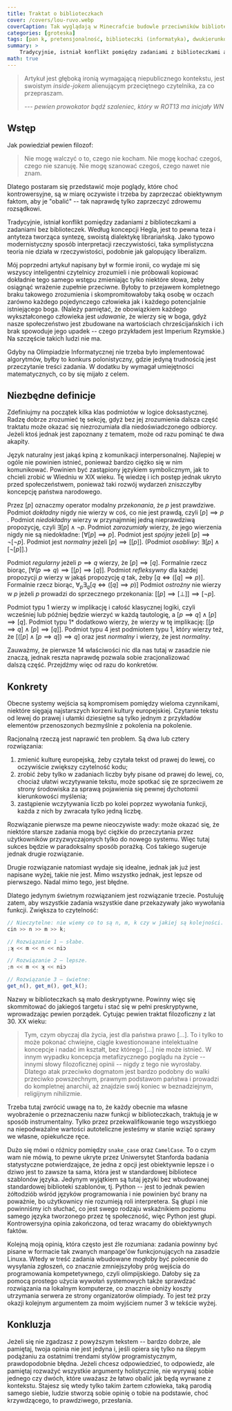 ```yaml
---
title: Traktat o biblioteczkach
cover: /covers/lou-ruvo.webp
coverCaption: Tak wyglądają w Minecrafcie budowle przeciwników biblioteczek. Nawet biom źle wybrany, z trawą w kolorze włosów Donalda Trumpa.
categories: [groteska]
tags: [pan k, pretensjonalność, biblioteczki (informatyka), dwukierunkowe znaki unicode, rekreacyjne cytowanie adolfa hitlera]
summary: >
    Tradycyjnie, istniał konflikt pomiędzy zadaniami z biblioteczkami a zadaniami bez biblioteczek. Według koncepcji Hegla, jest to pewna teza i antyteza tworząca syntezę, swoistą dialektykę librariańską. Jako typowo modernistyczny sposób interpretacji rzeczywistości, taka symplistyczna teoria nie działa w rzeczywistości.
math: true
---
```


> Artykuł jest głęboką ironią wymagającą niepublicznego kontekstu, jest swoistym _inside-jokem_ alienującym przeciętnego czytelnika, za co przepraszam.
>
> <cite>--- pewien prowokator bądź szaleniec, który w ROT13 ma inicjały _WN_

## Wstęp

Jak powiedział pewien filozof:

> Nie mogę walczyć o to, czego nie kocham. Nie mogę kochać czegoś, czego nie szanuję. Nie mogę szanować czegoś, czego nawet nie znam.

Dlatego postaram się przedstawić moje poglądy, które choć kontrowersyjne, są w miarę oczywiste i trzeba by zaprzeczać obiektywnym faktom, aby je "obalić" -- tak naprawdę tylko zaprzeczyć zdrowemu rozsądkowi.

Tradycyjnie, istniał konflikt pomiędzy zadaniami z biblioteczkami a zadaniami bez biblioteczek. Według koncepcji Hegla, jest to pewna teza i antyteza tworząca syntezę, swoistą dialektykę librariańską. Jako typowo modernistyczny sposób interpretacji rzeczywistości, taka symplistyczna teoria nie działa w rzeczywistości, podobnie jak galopujący liberalizm.

Mój poprzedni artykuł napisany był w formie ironii, co wydaje mi się wszyscy inteligentni czytelnicy zrozumieli i nie próbowali kopiować dokładnie tego samego wstępu zmieniając tylko niektóre słowa, żeby osiągnąć wrażenie zupełnie przeciwne. Byłoby to przejawem kompletnego braku takowego zrozumienia i skompromitowałoby taką osobę w oczach zarówno każdego pojedynczego człowieka jak i każdego potencjalnie istniejącego boga. (Należy pamiętać, że obowiązkiem każdego wykształconego człowieka jest _udawanie_, że wierzy się w boga, gdyż nasze społeczeństwo jest zbudowane na wartościach chrześcijańskich i ich brak spowoduje jego upadek -- czego przykładem jest Imperium Rzymskie.) Na szczęście takich ludzi nie ma.

Gdyby na Olimpiadzie Informatycznej nie trzeba było implementować algorytmów, byłby to konkurs polonistyczny, gdzie jedyną trudnością jest przeczytanie treści zadania. W dodatku by wymagał umiejętności matematycznych, co by się mijało z celem.

## Niezbędne definicje

Zdefiniujmy na początek kilka klas podmiotów w logice doksastycznej. Radzę dobrze zrozumieć tę sekcję, gdyż bez jej zrozumienia dalsza część traktatu może okazać się niezrozumiała dla niedoświadczonego odbiorcy. Jeżeli ktoś jednak jest zapoznany z tematem, może od razu pominąć te dwa akapity.

Język naturalny jest jakąś kpiną z komunikacji interpersonalnej. Najlepiej w ogóle nie powinien istnieć, ponieważ bardzo ciężko się w nim komunikować. Powinien być zastąpiony językiem symbolicznym, jak to chcieli zrobić w Wiedniu w XIX wieku. Tę wiedzę i ich postęp jednak ukryto przed społeczeństwem, ponieważ taki rozwój wydarzeń zniszczyłby koncepcję państwa narodowego.

Przez $[p]$ oznaczmy operator modalny _przekonania_, że $p$ jest prawdziwe. Podmiot _dokładny_ nigdy nie wierzy w coś, co nie jest prawdą, czyli $[p] \implies p$ . Podmiot _niedokładny_ wierzy w przynajmniej jedną nieprawdziwą propozycję, czyli $\exists [p] \land \lnot p$. Podmiot _zarozumiały_ wierzy, że jego wierzenia nigdy nie są niedokładne: $[\forall [p] \implies p]$. Podmiot jest _spójny_ jeżeli $[p] \implies \lnot [\lnot p]$. Podmiot jest _normalny_ jeżeli $[p] \implies [[p]]$. (Podmiot _osobliwy_: $\exists [p] \land [\lnot[p]]$.)

Podmiot _regularny_ jeżeli $p \implies q$ wierzy, że $[p] \implies [q]$. Formalnie rzecz biorąc, $[\forall (p \implies q) \implies [[p] \implies [q]]$. Podmiot _refleksywny_ dla każdej propozycji _p_ wierzy w jakąś propozycję _q_ tak, żeby $[q \iff ([q] \implies p)]$. Formalnie rzecz biorąc, $\forall_p \exists_q [q \iff ([q] \implies p)]$ Podmiot _ostrożny_ nie wierzy w $p$ jeżeli $p$ prowadzi do sprzecznego przekonania: $[[p] \implies [\perp]] \implies [\lnot p]$.

Podmiot typu $1$ wierzy w implikację i całość klasycznej logiki, czyli wcześniej lub później będzie wierzyć w każdą tautologię, a $[p \implies q] \land [p] \implies [q]$. Podmiot typu $1*$ dodatkowo wierzy, że wierzy w tę implikację: $[[p \implies q] \land [p] \implies [q]]$. Podmiot typu $4$ jest podmiotem typu $1$, który wierzy też, że $[([p] \land [p \implies q]) \implies q]$ oraz jest _normalny_ i wierzy, że jest _normalny_.

Zauważmy, że pierwsze 14 właściwości nic dla nas tutaj w zasadzie nie znaczą, jednak reszta naprawdę pozwala sobie zracjonalizować dalszą część. Przejdźmy więc od razu do konkretów.

## Konkrety

Obecne systemy wejścia są kompromisem pomiędzy wieloma czynnikami, niektóre sięgają najstarszych korzeni kultury europejskiej. Czytanie tekstu od lewej do prawej i ułamki dziesiętne są tylko jednym z przykładów elementów przenoszonych bezmyślnie z pokolenia na pokolenie.

Racjonalną rzeczą jest naprawić ten problem. Są dwa lub cztery rozwiązania:

1. zmienić kulturę europejską, żeby czytała tekst od prawej do lewej, co oczywiście zwiększy czytelność kodu;
2. zrobić żeby tylko w zadaniach liczby były pisane od prawej do lewej, co, chociaż ułatwi wczytywanie tekstu, może spotkać się ze sprzeciwem ze strony środowiska za sprawą pojawienia się pewnej dychotomii kierunkowości myślenia;
3. zastąpienie wczytywania liczb po kolei poprzez wywołania funkcji, każda z nich by zwracała tylko jedną liczbę.

Rozwiązanie pierwsze ma pewne nieoczywiste wady: może okazać się, że niektóre starsze zadania mogą być ciężkie do przeczytania przez użytkowników przyzwyczajonych tylko do nowego systemu. Więc tutaj sukces będzie w paradoksalny sposób porażką. Coś takiego sugeruje jednak drugie rozwiązanie.

Drugie rozwiązanie natomiast wydaje się idealne, jednak jak już jest napisane wyżej, takie nie jest. Mimo wszystko jednak, jest lepsze od pierwszego. Nadal mimo tego, jest błędne.

Dlatego jedynym świetnym rozwiązaniem jest rozwiązanie trzecie. Postuluję zatem, aby wszystkie zadania wszystkie dane przekazywały jako wywołania funkcji. Zwiększa to czytelność:

```js
// Nieczytelne: nie wiemy co to są n, m, k czy w jakiej są kolejności.
cin >> n >> m >> k;

// Rozwiązanie 1 – słabe.
;ʞ << m << n << niɔ

// Rozwiązanie 2 – lepsze.
;n << m << ʞ << niɔ

// Rozwiązanie 3 – świetne:
get_n(), get_m(), get_k();
```

Nazwy w biblioteczkach są mało deskryptywne. Powinny więc się skommitować do jakiegoś targetu i stać się w pełni preskryptywne, wprowadzając pewien porządek. Cytując pewien traktat filozoficzny z lat 30. XX wieku:

> Tym, czym obyczaj dla życia, jest dla państwa prawo [...]. To i tylko to może pokonać chwiejne, ciągle kwestionowane intelektualne koncepcje i nadać im kształt, bez którego [...] nie może istnieć. W innym wypadku koncepcja metafizycznego poglądu na życie -- innymi słowy filozoficznej opinii -- nigdy z tego nie wyrosłaby. Dlatego atak przeciwko dogmatom jest bardzo podobny do walki przeciwko powszechnym, prawnym podstawom państwa i prowadzi do kompletnej anarchii, aż znajdzie swój koniec w beznadziejnym, religijnym nihilizmie.

Trzeba tutaj zwrócić uwagę na to, że każdy obecnie ma własne wyobrażenie o przeznaczeniu nazw funkcji w biblioteczkach, traktują je w sposób instrumentalny. Tylko przez przekwalifikowanie tego wszystkiego na niepodważalne wartości autoteliczne jesteśmy w stanie wziąć sprawy we własne, opiekuńcze ręce.

Dużo się mówi o różnicy pomiędzy `snake_case` oraz `CamelCase`. To o czym wam nie mówią, to pewne ukryte przez Uniwersytet Stanforda badania statystyczne potwierdzające, że jedna z opcji jest obiektywnie lepsze i o dziwo jest to zawsze ta sama, która jest w standardowej bibliotece szablonów języka. Jedynym wyjątkiem są tutaj języki bez wbudowanej standardowej biblioteki szablonów, tj. Python -- jest to jednak pewien żółtodziób wśród języków programowania i nie powinien być brany na poważnie, bo użytkownicy nie rozumieją roli interpretera. Są głupi i nie powinniśmy ich słuchać, co jest swego rodzaju wskaźnikiem poziomu samego języka tworzonego przez tę społeczność, więc Python jest głupi. Kontrowersyjna opinia zakończona, od teraz wracamy do obiektywnych faktów.

Kolejną moją opinią, która często jest źle rozumiana: zadania powinny być pisane w formacie tak zwanych manpage'ów funkcjonujących na zasadzie Linuxa. Wtedy w treść zadania wbudowane mogłoby być polecenie do wysyłania zgłoszeń, co znacznie zmniejszyłoby próg wejścia do programowania kompetetywnego, czyli olimpijskiego. Dałoby się za pomocą prostego użycia wywołań systemowych także sprawdzać rozwiązania na lokalnym komputerze, co znacznie obniży koszty utrzymania serwera ze strony organizatorów olimpiady. To jest też przy okazji kolejnym argumentem za moim wyjściem numer 3 w tekście wyżej.

## Konkluzja

Jeżeli się nie zgadzasz z powyższym tekstem -- bardzo dobrze, ale pamiętaj, twoja opinia nie jest jedyna i, jeśli opiera się tylko na ślepym podążaniu za ostatnimi trendami stylów programistycznym, prawdopodobnie błędna. Jeżeli chcesz odpowiedzieć, to odpowiedz, ale pamiętaj rozważyć wszystkie argumenty holistycznie, nie wyrywaj sobie jednego czy dwóch, które uważasz że łatwo obalić jak będą wyrwane z kontekstu. Stajesz się wtedy tylko takim żartem człowieka, taką parodią samego siebie, ludzie stworzą sobie opinię o tobie na podstawie, choć krzywdzącego, to prawdziwego, przesłania.
